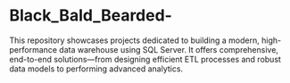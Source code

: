 # Black_Bald_Bearded-
This repository showcases projects dedicated to building a modern, high-performance data warehouse using SQL Server. It offers comprehensive, end-to-end solutions—from designing efficient ETL processes and robust data models to performing advanced analytics.
